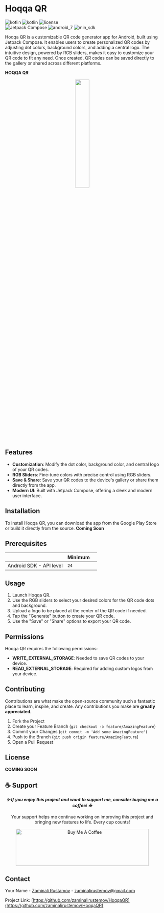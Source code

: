 # Hoqqa QR
![kotlin](https://img.shields.io/badge/Platforms-Kotlin_Compatible-lightblue?style=for-the-badge&logo=kotlin) ![kotlin](https://img.shields.io/badge/Language-Kotlin-0095D9?style=for-the-badge&logo=kotlin) ![license](https://img.shields.io/badge/License-MIT-brightgreen?style=for-the-badge)  
![Jetpack Compose](https://img.shields.io/badge/Framework-Jetpack_Compose-FF8C00?style=for-the-badge&logo=android) ![android_7](https://img.shields.io/badge/Android-7.0_Nougat-green?style=for-the-badge)  ![min_sdk](https://img.shields.io/badge/minSdk-24-orange?style=for-the-badge)

Hoqqa QR is a customizable QR code generator app for Android, built using Jetpack Compose. It enables users to create personalized QR codes by adjusting dot colors, background colors, and adding a central logo. The intuitive design, powered by RGB sliders, makes it easy to customize your QR code to fit any need. Once created, QR codes can be saved directly to the gallery or shared across different platforms.


<strong align="center">HOQQA QR</strong>
<p align="center">
<img width=30% src="./examples/example shimmer animation base.gif">
</p>

## Features

-   **Customization**: Modify the dot color, background color, and central logo of your QR codes.
-   **RGB Sliders**: Fine-tune colors with precise control using RGB sliders.
-   **Save & Share**: Save your QR codes to the device's gallery or share them directly from the app.
-   **Modern UI**: Built with Jetpack Compose, offering a sleek and modern user interface.


## Installation
To install Hoqqa QR, you can download the app from the Google Play Store or build it directly from the source.  **Coming Soon**

## Prerequisites


|                |Minimum                          |                         |
|----------------|-------------------------------|-----------------------------|
|Android SDK - API level  |   `24`   


## Usage

1.  Launch Hoqqa QR.
2.  Use the RGB sliders to select your desired colors for the QR code dots and background.
3.  Upload a logo to be placed at the center of the QR code if needed.
4.  Tap the "Generate" button to create your QR code.
5.  Use the "Save" or "Share" options to export your QR code.


## Permissions

Hoqqa QR requires the following permissions:

-   **WRITE_EXTERNAL_STORAGE**: Needed to save QR codes to your device.
-   **READ_EXTERNAL_STORAGE**: Required for adding custom logos from your device.

## Contributing

Contributions are what make the open-source community such a fantastic place to learn, inspire, and create. Any contributions you make are **greatly appreciated**.

1.  Fork the Project
2.  Create your Feature Branch (`git checkout -b feature/AmazingFeature`)
3.  Commit your Changes (`git commit -m 'Add some AmazingFeature'`)
4.  Push to the Branch (`git push origin feature/AmazingFeature`)
5.  Open a Pull Request


## License

**COMING SOON**


## ☕ Support

<p align="center"> <strong><em>✨ If you enjoy this project and want to support me, consider buying me a coffee! ☕</em></strong></p>
<p align="center">  Your support helps me continue working on improving this project and bringing new features to life. Every cup counts! </p>

<p align="center">
  <a href="https://www.buymeacoffee.com/zaminalirustamov" target="_blank">
    <img src="https://cdn.buymeacoffee.com/buttons/v2/default-yellow.png" alt="Buy Me A Coffee" style="height: 120px !important;width: 434px !important;">
  </a>
</p>


## Contact
Your Name - [Zaminali Rustamov](https://www.linkedin.com/in/zaminalirustamov/) - zaminalirustemov@gmail.com

Project Link: [https://github.com/zaminalirustemov/HoqqaQR](https://github.com/zaminalirustemov/HoqqaQR)

